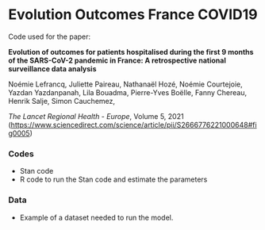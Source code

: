 # Evolution Outcomes France COVID19

Code used for the paper:

**Evolution of outcomes for patients hospitalised during the first 9 months of the SARS-CoV-2 pandemic in France: A retrospective national surveillance data analysis**


Noémie Lefrancq, Juliette Paireau, Nathanaël Hozé, Noémie Courtejoie, Yazdan Yazdanpanah, Lila Bouadma, Pierre-Yves Boëlle, Fanny Chereau, Henrik Salje, Simon Cauchemez,

_The Lancet Regional Health - Europe_, Volume 5, 2021 (https://www.sciencedirect.com/science/article/pii/S2666776221000648#fig0005)

### Codes
- Stan code
- R code to run the Stan code and estimate the parameters

### Data
- Example of a dataset needed to run the model.
